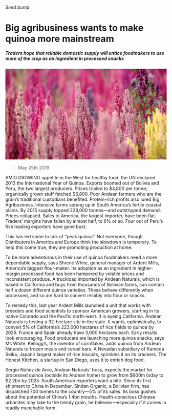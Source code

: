 ###### Seed bump

# Big agribusiness wants to make quinoa more mainstream 

##### Traders hope that reliable domestic supply will entice foodmakers to use more of the crop as an ingredient in processed snacks 

![image](images/20190525_WBP003_0.jpg) 

> May 25th 2019 

AMID GROWING appetite in the West for healthy food, the UN declared 2013 the International Year of Quinoa. Exports boomed out of Bolivia and Peru, the two largest producers. Prices tripled to $4,800 per tonne; organically grown stuff fetched $6,800. Poor Andean farmers who are the grain’s traditional custodians benefited. Protein-rich profits also lured Big Agribusiness. Intensive farms sprang up in South America’s fertile coastal plains. By 2015 supply topped 228,000 tonnes—and outstripped demand. Prices collapsed. Sales to America, the largest importer, have been flat. Traders’ margins have fallen by almost half, to 6% or so. Four out of Peru’s five leading exporters have gone bust. 

This has led some to talk of “peak quinoa”. Not everyone, though. Distributors in America and Europe think the slowdown is temporary. To help this come true, they are promoting production at home. 

To be more adventurous in their use of quinoa foodmakers need a more dependable supply, says Shrene White, general manager of Ardent Mills, America’s biggest flour-maker. Its adoption as an ingredient in higher-margin processed food has been hampered by volatile prices and inconsistent produce. A truckload imported by Andean Naturals, which is based in California and buys from thousands of Bolivian farms, can contain half a dozen different quinoa varieties. These behave differently when processed, and so are hard to convert reliably into flour or snacks. 

To remedy this, last year Ardent Mills launched a unit that works with breeders and food scientists to sponsor American growers, starting in its native Colorado and the Pacific north-west. It is eyeing California. Andean Naturals is testing a 32-hectare site in the state. It wants, optimistically, to convert 5% of California’s 223,000 hectares of rice fields to quinoa by 2025. France and Spain already have 3,000 hectares each. Early results look encouraging. Food producers are launching more quinoa snacks, says Ms White. Kellogg’s, the inventor of cornflakes, adds quinoa from Andean Naturals to frozen meals and cereal bars. A Nevadan subsidiary of Kameda Seika, Japan’s largest maker of rice biscuits, sprinkles it on its crackers. The Honest Kitchen, a startup in San Diego, uses it to enrich dog food. 

Sergio Núñez de Arco, Andean Naturals’ boss, expects the market for processed quinoa (outside its Andean home) to grow from $900m today to $2.2bn by 2025. South American exporters want a bite. Since its first shipment to China in December, Sindan Organic, a Bolivian firm, has dispatched 700 tonnes to the country—5% of its sales. Its boss gushes about the potential of China’s 1.4bn mouths. Health-conscious Chinese urbanites may take to the trendy grain, he believes—especially if it comes in readily munchable form. 


